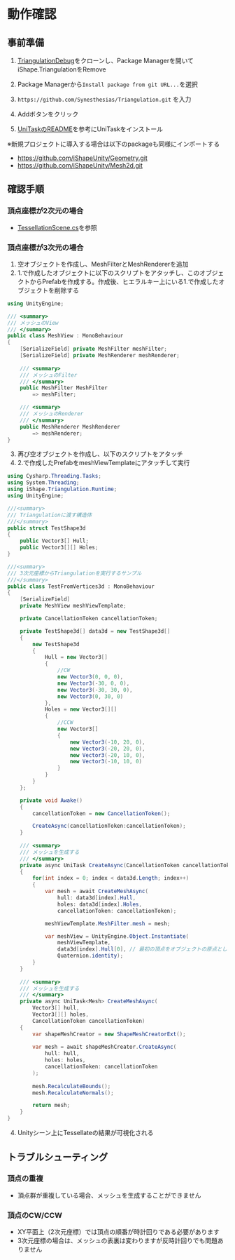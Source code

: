﻿# 動作確認
## 事前準備
1. [TriangulationDebug](https://github.com/iShapeUnity/TriangulationDebug)をクローンし、Package Managerを開いてiShape.TriangulationをRemove

2. Package Managerから`Install package from git URL...`を選択

3. `https://github.com/Synesthesias/Triangulation.git` を入力 

4. Addボタンをクリック

5. [UniTaskのREADME](https://github.com/Cysharp/UniTask#upm-package)を参考にUniTaskをインストール

※新規プロジェクトに導入する場合は以下のpackageも同様にインポートする
- https://github.com/iShapeUnity/Geometry.git
- https://github.com/iShapeUnity/Mesh2d.git

## 確認手順
### 頂点座標が2次元の場合
- [TessellationScene.cs](https://github.com/iShapeUnity/TriangulationDebug/blob/main/Assets/Source/TessellationScene.cs)を参照
### 頂点座標が3次元の場合
1. 空オブジェクトを作成し、MeshFilterとMeshRendererを追加
2. 1.で作成したオブジェクトに以下のスクリプトをアタッチし、このオブジェクトからPrefabを作成する。作成後、ヒエラルキー上にいる1.で作成したオブジェクトを削除する
```csharp
using UnityEngine;

/// <summary>
/// メッシュのView
/// </summary>
public class MeshView : MonoBehaviour
{
    [SerializeField] private MeshFilter meshFilter;
    [SerializeField] private MeshRenderer meshRenderer;
    
    /// <summary>
    /// メッシュのFilter
    /// </summary>
    public MeshFilter MeshFilter
        => meshFilter;

    /// <summary>
    /// メッシュのRenderer
    /// </summary>
    public MeshRenderer MeshRenderer
        => meshRenderer;
}
```

3. 再び空オブジェクトを作成し、以下のスクリプトをアタッチ
4. 2.で作成したPrefabをmeshViewTemplateにアタッチして実行
```csharp
using Cysharp.Threading.Tasks;
using System.Threading;
using iShape.Triangulation.Runtime;
using UnityEngine;

///<summary>
/// Triangulationに渡す構造体
///</summary>
public struct TestShape3d
{
    public Vector3[] Hull;
    public Vector3[][] Holes;
}

///<summary>
/// 3次元座標からTriangulationを実行するサンプル
///</summary>
public class TestFromVertices3d : MonoBehaviour
{
    [SerializeField]
    private MeshView meshViewTemplate;

    private CancellationToken cancellationToken;

    private TestShape3d[] data3d = new TestShape3d[]
    {
        new TestShape3d
        {
            Hull = new Vector3[]
            {
                //CW
                new Vector3(0, 0, 0),
                new Vector3(-30, 0, 0),
                new Vector3(-30, 30, 0),
                new Vector3(0, 30, 0)
            },
            Holes = new Vector3[][]
            {
                //CCW
                new Vector3[]
                {
                    new Vector3(-10, 20, 0),
                    new Vector3(-20, 20, 0),
                    new Vector3(-20, 10, 0),
                    new Vector3(-10, 10, 0)
                }
            }
        }
    };

    private void Awake()
    {
        cancellationToken = new CancellationToken();

        CreateAsync(cancellationToken:cancellationToken);
    }
    
    /// <summary>
    /// メッシュを生成する
    /// </summary>
    private async UniTask CreateAsync(CancellationToken cancellationToken)
    {
        for(int index = 0; index < data3d.Length; index++)
        {
            var mesh = await CreateMeshAsync(
                hull: data3d[index].Hull,
                holes: data3d[index].Holes,
                cancellationToken: cancellationToken);

            meshViewTemplate.MeshFilter.mesh = mesh;

            var meshView = UnityEngine.Object.Instantiate(
                meshViewTemplate,
                data3d[index].Hull[0], // 最初の頂点をオブジェクトの原点として設定する
                Quaternion.identity);
        }
    }
    
    /// <summary>
    /// メッシュを生成する
    /// </summary>
    private async UniTask<Mesh> CreateMeshAsync(
        Vector3[] hull,
        Vector3[][] holes,
        CancellationToken cancellationToken)
    {
        var shapeMeshCreator = new ShapeMeshCreatorExt();
    
        var mesh = await shapeMeshCreator.CreateAsync(
            hull: hull,
            holes: holes,
            cancellationToken: cancellationToken
        );
    
        mesh.RecalculateBounds();
        mesh.RecalculateNormals();

        return mesh;
    }
}   
```

4. Unityシーン上にTessellateの結果が可視化される

## トラブルシューティング
### 頂点の重複
- 頂点群が重複している場合、メッシュを生成することができません

### 頂点のCW/CCW
- XY平面上（2次元座標）では頂点の順番が時計回りである必要があります
- 3次元座標の場合は、メッシュの表裏は変わりますが反時計回りでも問題ありません
